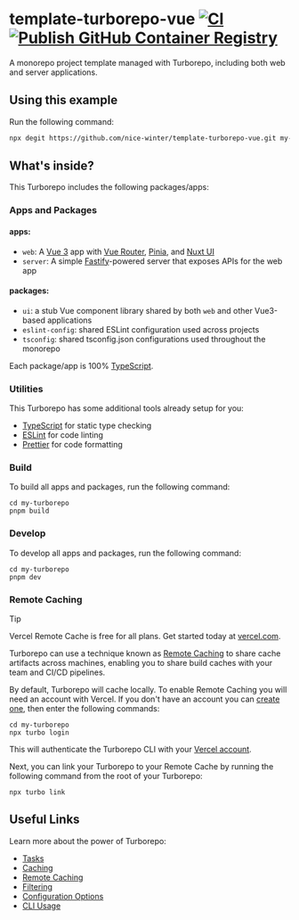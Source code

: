 # template-turborepo-vue [![CI](https://github.com/nice-winter/template-turborepo-vue/actions/workflows/ci.yml/badge.svg)](https://github.com/nice-winter/template-turborepo-vue/actions/workflows/ci.yml) [![Publish GitHub Container Registry](https://github.com/nice-winter/template-turborepo-vue/actions/workflows/publish-docker.yml/badge.svg)](https://github.com/nice-winter/template-turborepo-vue/actions/workflows/publish-docker.yml)

A monorepo project template managed with Turborepo, including both web and server applications.

## Using this example

Run the following command:

```sh
npx degit https://github.com/nice-winter/template-turborepo-vue.git my-turborepo
```

## What's inside?

This Turborepo includes the following packages/apps:

### Apps and Packages

#### apps:

- `web`: A [Vue 3](https://vuejs.org/) app with [Vue Router](https://router.vuejs.org/), [Pinia](https://pinia.vuejs.org/), and [Nuxt UI](https://ui.nuxt.com/)
- `server`: A simple [Fastify](https://fastify.dev/)-powered server that exposes APIs for the web app

#### packages:

- `ui`: a stub Vue component library shared by both `web` and other Vue3-based applications
- `eslint-config`: shared ESLint configuration used across projects
- `tsconfig`: shared tsconfig.json configurations used throughout the monorepo

Each package/app is 100% [TypeScript](https://www.typescriptlang.org/).

### Utilities

This Turborepo has some additional tools already setup for you:

- [TypeScript](https://www.typescriptlang.org/) for static type checking
- [ESLint](https://eslint.org/) for code linting
- [Prettier](https://prettier.io) for code formatting

### Build

To build all apps and packages, run the following command:

```
cd my-turborepo
pnpm build
```

### Develop

To develop all apps and packages, run the following command:

```
cd my-turborepo
pnpm dev
```

### Remote Caching

> [!TIP]
> Vercel Remote Cache is free for all plans. Get started today at [vercel.com](https://vercel.com/signup?/signup?utm_source=remote-cache-sdk&utm_campaign=free_remote_cache).

Turborepo can use a technique known as [Remote Caching](https://turbo.build/docs/core-concepts/remote-caching) to share cache artifacts across machines, enabling you to share build caches with your team and CI/CD pipelines.

By default, Turborepo will cache locally. To enable Remote Caching you will need an account with Vercel. If you don't have an account you can [create one](https://vercel.com/signup?utm_source=turborepo-examples), then enter the following commands:

```
cd my-turborepo
npx turbo login
```

This will authenticate the Turborepo CLI with your [Vercel account](https://vercel.com/docs/concepts/personal-accounts/overview).

Next, you can link your Turborepo to your Remote Cache by running the following command from the root of your Turborepo:

```
npx turbo link
```

## Useful Links

Learn more about the power of Turborepo:

- [Tasks](https://turbo.build/docs/core-concepts/monorepos/running-tasks)
- [Caching](https://turbo.build/docs/core-concepts/caching)
- [Remote Caching](https://turbo.build/docs/core-concepts/remote-caching)
- [Filtering](https://turbo.build/docs/core-concepts/monorepos/filtering)
- [Configuration Options](https://turbo.build/docs/reference/configuration)
- [CLI Usage](https://turbo.build/docs/reference/command-line-reference)

